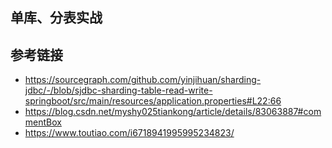 ## 单库、分表实战



## 参考链接
- https://sourcegraph.com/github.com/yinjihuan/sharding-jdbc/-/blob/sjdbc-sharding-table-read-write-springboot/src/main/resources/application.properties#L22:66
- https://blog.csdn.net/myshy025tiankong/article/details/83063887#commentBox
- https://www.toutiao.com/i6718941995995234823/